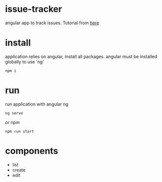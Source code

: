# issue-tracker
angular app to track issues. Tutorial from [here](https://medium.com/codingthesmartway-com-blog/angular-6-mean-stack-crash-course-part-1-front-end-project-setup-and-routing-89bec8332cea)

# install
application relies on angular, install all packages. angular must be installed globally to use 'ng'
```
npm i
```
# run
run application with angular ng
```
ng serve
```
or npm
```
npm run start
```
# components
- list
- create
- edit
